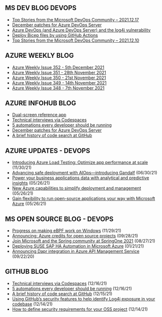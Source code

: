 ## MS DEV BLOG DEVOPS 

<!-- DEVBLOGDEVOPS:START -->
- [Top Stories from the Microsoft DevOps Community – 2021.12.17](https://devblogs.microsoft.com/devops/top-stories-from-the-microsoft-devops-community-2021-12-17/)
- [December patches for Azure DevOps Server](https://devblogs.microsoft.com/devops/december-patches-for-azure-devops-server/)
- [Azure DevOps (and Azure DevOps Server) and the log4j vulnerability](https://devblogs.microsoft.com/devops/azure-devops-and-azure-devops-server-and-the-log4j-vulnerability/)
- [Deploy Bicep files by using GitHub Actions](https://devblogs.microsoft.com/devops/deploy-bicep-files-by-using-github-actions/)
- [Top Stories from the Microsoft DevOps Community – 2021.12.10](https://devblogs.microsoft.com/devops/top-stories-from-the-microsoft-devops-community-2021-12-10/)
<!-- DEVBLOGDEVOPS:END -->


## AZURE WEEKLY BLOG

<!-- AZUREWEEKLY:START -->
- [Azure Weekly Issue 352 - 5th December 2021](https://azureweekly.info/issue-352.html)
- [Azure Weekly Issue 351 - 28th November 2021](https://azureweekly.info/issue-351.html)
- [Azure Weekly Issue 350 - 21st November 2021](https://azureweekly.info/issue-350.html)
- [Azure Weekly Issue 349 - 14th November 2021](https://azureweekly.info/issue-349.html)
- [Azure Weekly Issue 348 - 7th November 2021](https://azureweekly.info/issue-348.html)
<!-- AZUREWEEKLY:END -->

## AZURE INFOHUB BLOG 

<!-- AZUREINFOHUB:START -->
- [Dual-screen reference app](https://devblogs.microsoft.com/surface-duo/dual-screen-reference-app)
- [Technical interviews via Codespaces](https://github.blog/2021-12-16-technical-interviews-via-codespaces/)
- [5 automations every developer should be running](https://github.blog/2021-12-16-5-automations-every-developer-should-be-running/)
- [December patches for Azure DevOps Server](https://devblogs.microsoft.com/devops/december-patches-for-azure-devops-server)
- [A brief history of code search at GitHub](https://github.blog/2021-12-15-a-brief-history-of-code-search-at-github/)
<!-- AZUREINFOHUB:END -->


## AZURE UPDATES - DEVOPS 

<!-- AZUREUPDATES:START -->

 - [Introducing Azure Load Testing: Optimize app performance at scale](https://azure.microsoft.com/blog/introducing-azure-load-testing-optimize-app-performance-at-scale/) (11/30/21)
 - [Advancing safe deployment with AIOps—introducing Gandalf](https://azure.microsoft.com/blog/advancing-safe-deployment-with-aiops-introducing-gandalf/) (06/30/21)
 - [Power your business applications data with analytical and predictive insights](https://azure.microsoft.com/blog/power-your-business-applications-data-with-analytical-and-predictive-insights/) (05/26/21)
 - [New Azure capabilities to simplify deployment and management](https://azure.microsoft.com/blog/new-azure-capabilities-to-simplify-deployment-and-management/) (05/26/21)
 - [Gain flexibility to run open-source applications your way with Microsoft Azure](https://azure.microsoft.com/blog/gain-flexibility-to-run-open-source-applications-your-way-with-microsoft-azure/) (05/26/21)
<!-- AZUREUPDATES:END -->


## MS OPEN SOURCE BLOG - DEVOPS 

<!-- MSOPENSOURCEBLOG:START -->

 - [Progress on making eBPF work on Windows](https://cloudblogs.microsoft.com/opensource/2021/11/29/progress-on-making-ebpf-work-on-windows/) (11/29/21)
 - [Announcing: Azure credits for open source projects](https://cloudblogs.microsoft.com/opensource/2021/09/28/announcing-azure-credits-for-open-source-projects/) (09/28/21)
 - [Join Microsoft and the Spring community at SpringOne 2021](https://cloudblogs.microsoft.com/opensource/2021/08/27/join-microsoft-and-the-spring-community-at-springone-2021/) (08/27/21)
 - [Deploying SUSE SAP HA Automation in Microsoft Azure](https://cloudblogs.microsoft.com/opensource/2021/01/21/deploying-suse-sap-ha-automation-in-microsoft-azure/) (01/21/21)
 - [Announcing Dapr integration in Azure API Management Service](https://cloudblogs.microsoft.com/opensource/2020/09/22/announcing-dapr-integration-azure-api-management-service-apim/) (09/22/20)
<!-- MSOPENSOURCEBLOG:END -->


## GITHUB BLOG


<!-- GITHUB:START -->

 - [Technical interviews via Codespaces](https://github.blog/2021-12-16-technical-interviews-via-codespaces/) (12/16/21)
 - [5 automations every developer should be running](https://github.blog/2021-12-16-5-automations-every-developer-should-be-running/) (12/16/21)
 - [A brief history of code search at GitHub](https://github.blog/2021-12-15-a-brief-history-of-code-search-at-github/) (12/15/21)
 - [Using GitHub’s security features to help identify Log4j exposure in your codebase](https://github.blog/2021-12-14-using-githubs-security-features-identify-log4j-exposure-codebase/) (12/14/21)
 - [How to define security requirements for your OSS project](https://github.blog/2021-12-14-how-to-define-security-requirements-for-your-oss-project/) (12/14/21)
<!-- GITHUB:END -->
